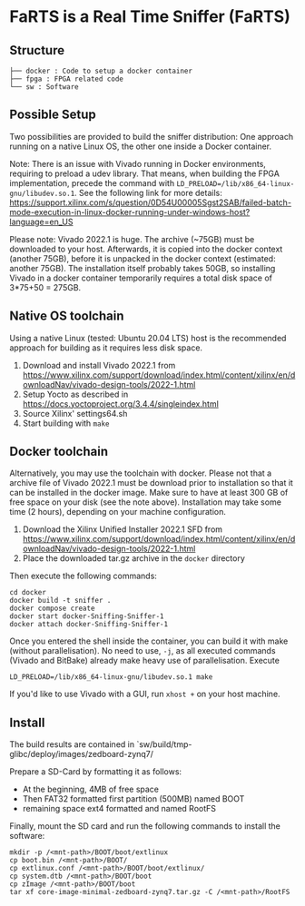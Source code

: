 # FaRTS is a Real Time Sniffer (FaRTS)

## Structure

```
├── docker : Code to setup a docker container
├── fpga : FPGA related code
└── sw : Software
```

## Possible Setup

Two possibilities are provided to build the sniffer distribution:
One approach running on a native Linux OS, the other one
inside a Docker container.

Note: There is an issue with Vivado running in Docker environments, requiring
to preload a udev library. That means, when building the FPGA implementation,
precede the command with `LD_PRELOAD=/lib/x86_64-linux-gnu/libudev.so.1`. See the 
following link for more details:
https://support.xilinx.com/s/question/0D54U00005Sgst2SAB/failed-batch-mode-execution-in-linux-docker-running-under-windows-host?language=en_US

Please note: Vivado 2022.1 is huge. The archive (~75GB) must be downloaded to your host.
Afterwards, it is copied into the docker context (another 75GB), before it is unpacked
in the docker context (estimated: another 75GB). The installation itself probably takes
50GB, so installing Vivado in a docker container temporarily requires a total 
disk space of 3*75+50 = 275GB.

## Native OS toolchain

Using a native Linux (tested: Ubuntu 20.04 LTS) host is the 
recommended approach for building as it requires less disk space.

1. Download and install Vivado 2022.1 from https://www.xilinx.com/support/download/index.html/content/xilinx/en/downloadNav/vivado-design-tools/2022-1.html
2. Setup Yocto as described in https://docs.yoctoproject.org/3.4.4/singleindex.html
3. Source Xilinx' settings64.sh
4. Start building with `make`

## Docker toolchain

Alternatively, you may use the toolchain with docker.
Please not that a archive file of Vivado 2022.1 must be download
prior to installation so that it can be installed in the
docker image. Make sure to have at least 300 GB of free space
on your disk (see the note above). Installation may take some
time (2 hours), depending on your machine configuration.

1. Download the Xilinx Unified Installer 2022.1 SFD 
   from https://www.xilinx.com/support/download/index.html/content/xilinx/en/downloadNav/vivado-design-tools/2022-1.html
2. Place the downloaded tar.gz archive in the `docker` directory

Then execute the following commands:

```
cd docker
docker build -t sniffer .
docker compose create 
docker start docker-Sniffing-Sniffer-1
docker attach docker-Sniffing-Sniffer-1
```

Once you entered the shell inside the container,
you can build it with make (without parallelisation). No need to use,
`-j`, as all executed commands (Vivado and BitBake) already make heavy use
of parallelisation. Execute

```
LD_PRELOAD=/lib/x86_64-linux-gnu/libudev.so.1 make

```


If you'd like to use Vivado with a GUI, run `xhost +` on your host machine.


## Install

The build results are contained in `sw/build/tmp-glibc/deploy/images/zedboard-zynq7/

Prepare a SD-Card by formatting it as follows:

- At the beginning, 4MB of free space
- Then FAT32 formatted first partition (500MB) named BOOT
- remaining space ext4 formatted and named RootFS

Finally, mount the SD card and run the following commands to install the software:

```
mkdir -p /<mnt-path>/BOOT/boot/extlinux
cp boot.bin /<mnt-path>/BOOT/
cp extlinux.conf /<mnt-path>/BOOT/boot/extlinux/
cp system.dtb /<mnt-path>/BOOT/boot
cp zImage /<mnt-path>/BOOT/boot
tar xf core-image-minimal-zedboard-zynq7.tar.gz -C /<mnt-path>/RootFS
```


